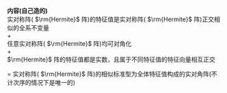 **内容(自己造的)**  
实对称阵( $\rm{Hermite}$ 阵)的特征值是实对称阵( $\rm{Hermite}$ 阵)正交相似的全系不变量  
$+$  
任意实对称阵( $\rm{Hermite}$ 阵)均可对角化  
$+$  
$\rm{Hermite}$ 阵的特征值都是实数，且属于不同特征值的特征向量相互正交  
  
$=$ 实对称阵( $\rm{Hermite}$ 阵)的相似标准型为全体特征值构成的实对角阵(不计次序的情况下是唯一的)  
